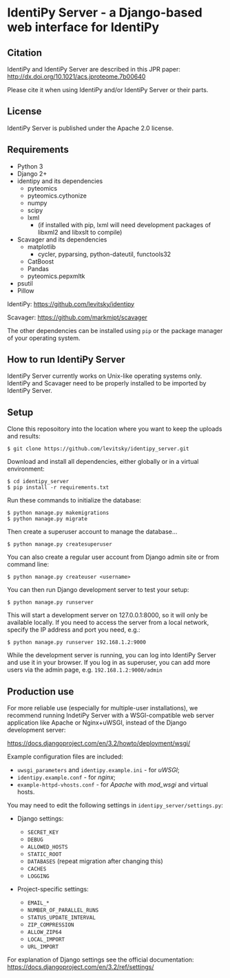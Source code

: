 IdentiPy Server - a Django-based web interface for IdentiPy
============================================================

Citation
--------

IdentiPy and IdentiPy Server are described in this JPR paper: http://dx.doi.org/10.1021/acs.jproteome.7b00640

Please cite it when using IdentiPy and/or IdentiPy Server or their parts.

License
-------

IdentiPy Server is published under the Apache 2.0 license.


Requirements
------------

 - Python 3
 - Django 2+
 - identipy and its dependencies
    * pyteomics
    * pyteomics.cythonize
    * numpy
    * scipy
    * lxml
      + (if installed with pip, lxml will need development packages of libxml2 and libxslt to compile)
 - Scavager and its dependencies
    * matplotlib
       + cycler, pyparsing, python-dateutil, functools32
    * CatBoost
    * Pandas
    * pyteomics.pepxmltk
 - psutil
 - Pillow

IdentiPy: https://github.com/levitsky/identipy

Scavager: https://github.com/markmipt/scavager

The other dependencies can be installed using `pip` or the package manager of your operating system.

How to run IdentiPy Server
--------------------------

IdentiPy Server currently works on Unix-like operating systems only.
IdentiPy and Scavager need to be properly installed to be imported by IdentiPy Server.

Setup
-----

Clone this reposoitory into the location where you want to keep the uploads and results:
```
$ git clone https://github.com/levitsky/identipy_server.git
```
Download and install all dependencies, either globally or in a virtual environment:

```
$ cd identipy_server
$ pip install -r requirements.txt
```
Run these commands to initialize the database:

```
$ python manage.py makemigrations
$ python manage.py migrate
```

Then create a superuser account to manage the database...

```
$ python manage.py createsuperuser
```
You can also create a regular user account from Django admin site or from command line:

```
$ python manage.py createuser <username>
```

You can then run Django development server to test your setup:

```
$ python manage.py runserver
```

This will start a development server on 127.0.0.1:8000, so it will only be available locally.
If you need to access the server from a local network, specify the IP address and port you need, e.g.:

```
$ python manage.py runserver 192.168.1.2:9000
```

While the development server is running, you can log into IdentiPy Server and use it in your browser.
If you log in as superuser, you can add more users via the admin page, e.g. `192.168.1.2:9000/admin`

Production use
--------------

For more reliable use (especially for multiple-user installations), we recommend running IndetiPy Server with a WSGI-compatible
web server application like Apache or Nginx+uWSGI, instead of the Django development server:

https://docs.djangoproject.com/en/3.2/howto/deployment/wsgi/

Example configuration files are included:

 - `uwsgi_parameters` and `identipy.example.ini` - for _uWSGI_;
 - `identipy.example.conf` - for _nginx_;
 - `example-httpd-vhosts.conf` - for _Apache_ with _mod_wsgi_ and virtual hosts.

You may need to edit the following settings in `identipy_server/settings.py`:

  - Django settings:

    - `SECRET_KEY`
    - `DEBUG`
    - `ALLOWED_HOSTS`
    - `STATIC_ROOT`
    - `DATABASES` (repeat migration after changing this)
    - `CACHES`
    - `LOGGING`

  - Project-specific settings:

    - `EMAIL_*`
    - `NUMBER_OF_PARALLEL_RUNS`
    - `STATUS_UPDATE_INTERVAL`
    - `ZIP_COMPRESSION`
    - `ALLOW_ZIP64`
    - `LOCAL_IMPORT`
    - `URL_IMPORT`


For explanation of Django settings see the official documentation: https://docs.djangoproject.com/en/3.2/ref/settings/
